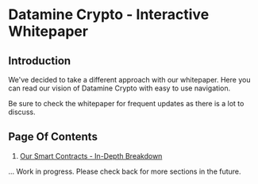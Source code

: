 # Datamine Crypto - Interactive Whitepaper

## Introduction

We've decided to take a different approach with our whitepaper. Here you can read our vision of Datamine Crypto with easy to use navigation.

Be sure to check the whitepaper for frequent updates as there is a lot to discuss.

## Page Of Contents

1. [Our Smart Contracts - In-Depth Breakdown](docs/datamine-smart-contracts.md)

... Work in progress. Please check back for more sections in the future.
